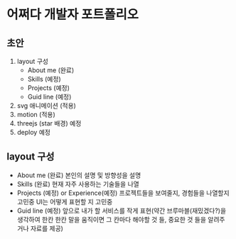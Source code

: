 # 어쩌다 개발자 포트폴리오

## 초안

1. layout 구성
   - About me (완료)
   - Skills (예정)
   - Projects (예정)
   - Guid line (예정)
2. svg 애니메이션 (적용)
3. motion (적용)
4. threejs (star 배경) 예정
5. deploy 예정

## layout 구성

- About me (완료)
  본인의 설명 및 방향성을 설명
- Skills (완료)
  현재 자주 사용하는 기술들을 나열
- Projects (예정) or Experience(예정)
  프로젝트들을 보여줄지, 경험들을 나열할지 고민중
  UI는 어떻게 표현할 지 고민중
- Guid line (예정)
  앞으로 내가 할 서비스를 작게 표현(약간 브루마블(재밌겠다?)을 생각하여 한칸 한칸 말을 움직이면 그 칸마다 해야할 것 들, 중요한 것 들을 알려주거나 자료를 제공)
